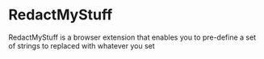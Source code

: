 # RedactMyStuff
RedactMyStuff is a browser extension that enables you to pre-define a set of strings to replaced with whatever you set
